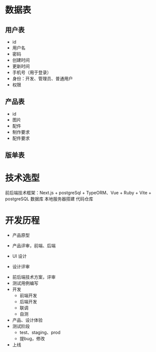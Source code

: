 # 数据表
## 用户表
- id
- 用户名
- 密码
- 创建时间
- 更新时间
- 手机号（用于登录）
- 身份：开发、管理员、普通用户
- 权限

## 产品表
- id
- 图片
- 配件
- 制作要求
- 配件要求

## 版单表

# 技术选型
前后端技术框架：Next.js + postgreSql + TypeORM、Vue + Ruby + Vite + postgreSQL
数据库
本地服务器搭建
代码仓库

# 开发历程
* 产品原型
 - 产品评审，前端、后端
* UI 设计
 - 设计评审
* 前后端技术方案，评审
* 测试用例编写
* 开发
  - 前端开发
  - 后端开发
  - 联调
  - 自测
* 产品、设计体验
* 测试阶段
  - test、staging、prod
  - 提bug，修改
* 上线

